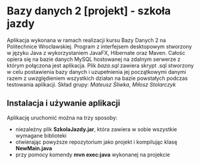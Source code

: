 # Bazy danych 2 [projekt] - szkoła jazdy

Aplikacja wykonana w ramach realizacji kursu Bazy Danych 2 na Politechnice Wrocławskiej. Program z interfejsem desktopowym stworzony w języku Java z wykorzystaniem JavaFX, Hibernate oraz Maven. Całośc opiera się na bazie danych MySQL hostowanej na zdalnym serwerze z którym połączona jest aplikacja. Plik *baza.sql* zawiera skrypt .sql stworzony w celu postawienia bazy danych i uzupełnienia jej początkowymi danymi razem z uwzględieniem wszystkich działan na bazie powstałych podczas testowania aplikacji. 
Skład grupy: *Mateusz Śliwka*, *Miłosz Stolarczyk*

## Instalacja i używanie aplikacji

Aplikację uruchomić można na trzy sposoby:
* niezależny plik **SzkolaJazdy.jar**, która zawiera w sobie wszystkie wymagane biblioteki
* otwierając powyższe repozytorium jako projekt i kompilując klasę **NewMain.java**
* przy pomocy komendy **mvn exec:java** wykonanej na projekcie